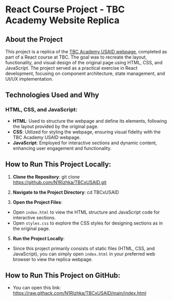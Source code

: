 # React Course Project - TBC Academy Website Replica

## About the Project

This project is a replica of the [TBC Academy USAID webpage](https://www.tbcacademy.ge/usaid), completed as part of a React course at TBC. The goal was to recreate the layout, functionality, and visual design of the original page using HTML, CSS, and JavaScript. The project served as a practical exercise in React development, focusing on component architecture, state management, and UI/UX implementation.

## Technologies Used and Why

### HTML, CSS, and JavaScript:
- **HTML**: Used to structure the webpage and define its elements, following the layout provided by the original page.
- **CSS**: Utilized for styling the webpage, ensuring visual fidelity with the TBC Academy USAID webpage.
- **JavaScript**: Employed for interactive sections and dynamic content, enhancing user engagement and functionality.
  
## How to Run This Project Locally:
1. **Clone the Repository**:
git clone https://github.com/N1Rizhka/TBCxUSAID.git

2. **Navigate to the Project Directory**:
cd TBCxUSAID

4. **Open the Project Files**:
- Open `index.html` to view the HTML structure and JavaScript code for interactive sections.
- Open `styles.css` to explore the CSS styles for designing sections as in the original page.

5. **Run the Project Locally**:
- Since this project primarily consists of static files (HTML, CSS, and JavaScript), you can simply open `index.html` in your preferred web browser to view the replica webpage.

## How to Run This Project on GitHub:
- You can open this link: https://raw.githack.com/N1Rizhka/TBCxUSAID/main/index.html

